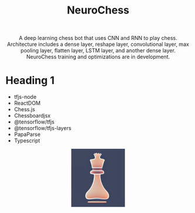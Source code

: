 <h1 align="center">NeuroChess</h1>
<br />
<p align="center">
A deep learning chess bot that uses CNN and RNN to play chess. Architecture includes a dense layer, reshape layer, convolutional layer, max pooling layer, flatten layer, LSTM layer, and another dense layer. NeuroChess training and optimizations are in development. 
</p>

<h1 style="font-size:28px;">Heading 1</h1>

* tfjs-node
* ReactDOM
* Chess.js
* Chessboardjsx
* @tensorflow/tfjs
* @tensorflow/tfjs-layers
* PapaParse
* Typescript




<div align="center">
  <p> 
    <img src="https://github.com/AbhiAlest/NeuroChess/blob/main/Logo/NeuroChess.png?raw=true" alt = "NeuroChess Logo" >
</p> 
